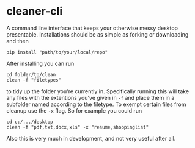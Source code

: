 # cleaner-cli
A command line interface that keeps your otherwise messy desktop presentable. Installations should be as simple as forking or downloading and then

```
pip install "path/to/your/local/repo"
```  
After installing you can run
```
cd folder/to/clean
clean -f "filetypes"
```
to tidy up the folder you're currently in. Specifically running this will take any files with the extentions you've given in `-f` and place them in a subfolder named according to the filetype. To exempt certain files from cleanup use the `-x` flag. So for example you could run

```
cd c:/.../desktop
clean -f "pdf,txt,docx,xls" -x "resume,shoppinglist"
```

Also this is very much in development, and not very useful after all.

